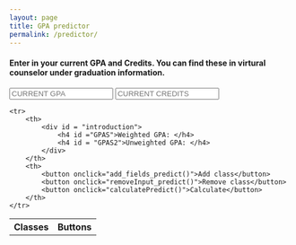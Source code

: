 ```yaml
---
layout: page
title: GPA predictor
permalink: /predictor/
---
```

<head>
<meta name="keywords" content="broward gpa predictor, predictor, gpa predictor, cypress bay gpa predictor">
<link rel="stylesheet" href='salaleguas/assets/main.css'>
<link rel="stylesheet" href="salaleguas/assets/inputs.css">
<script type="text/javascript" src="salaleguas/assets/predict.js"></script>

<title>Weighted GPA predictor</title>
</head>
<body>
<h4>Enter in your current GPA and Credits. You can find these in virtural counselor under graduation information.</h4>

<input placeholder = "CURRENT GPA" type="number" step = ".00001" name="psw" id = "currentg">
<input placeholder = "CURRENT CREDITS" type="number" step = ".00001" name="psw" id = "currentc">

<table id = "tabl">
	<tr>
		<th>Classes</th>
		<th>Buttons</th>
	</tr>
	
	<tr>
		<th>
			<div id = "introduction"> 
				<h4 id ="GPAS">Weighted GPA: </h4>
				<h4 id = "GPAS2">Unweighted GPA: </h4>
			</div>
		</th>
		<th>
			<button onclick="add_fields_predict()">Add class</button>
			<button onclick="removeInput_predict()">Remove class</button>
			<button onclick="calculatePredict()">Calculate</button>
		</th>
	</tr>
</table>



</body>
